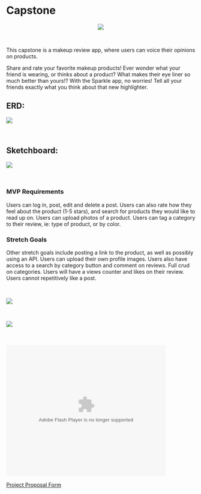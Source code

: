  # Capstone 


<p align="center">
  <img  src="https://i.imgur.com/14LECtI.png">
</p>
<br>

This capstone is a makeup review app, where users can voice their opinions on products.

Share and rate your favorite makeup products! Ever wonder what your friend is wearing, or thinks about a product? What makes their eye liner so much better than yours!? With the Sparkle app, no worries! Tell all your friends exactly what you think about that new highlighter. 


## ERD:
<p align="left">
  <a href="https://dbdiagram.io/d/5f8f82c43a78976d7b787a3f">
    <img src="https://i.imgur.com/xq6NKJ6.png">
  </a>
</p>
<br>
  
 ## Sketchboard:
 <p align="left">
  <a href="https://sketchboard.me/VCokqAw0aLg#/">
    <img src="https://i.imgur.com/njD85xf.png">
  </a>
 </p>
 <br>
 
### MVP Requirements
Users can log in, post, edit and delete a post. Users can also rate how they feel about the product (1-5 stars), and search for products they would like to read up on. Users can upload photos of a product. Users can tag a category to their review,  ie: type of product, or by color.

### Stretch Goals
Other stretch goals include posting a link to the product, as well as possibly using an API. Users can upload their own profile images. Users also have access to a search by category button and comment on reviews.  Full crud on categories. Users will have a views counter and likes on their review. Users cannot repetitively like a post.

<br>
<p align="left">
    <img src="https://i.imgur.com/SibQrmP.png">
</p>
<br>
<p align="left">
    <img src="https://i.imgur.com/l4XkfsK.png">
</p>
<br>

<br>
<object width="425" height="350">
  <param name="movie" value="https://www.youtube.com/watch?v=Clmsv_CtSKI&t=3s" />
  <param name="wmode" value="transparent" />
  <embed src="https://www.youtube.com/watch?v=Clmsv_CtSKI&t=3s"
         type="application/x-shockwave-flash"
         wmode="transparent" width="425" height="350" />
</object>
<br>

<p>
 <a href="https://docs.google.com/document/d/1yyro4quULrfVYc6a53Ft6QWe0I4Nfqwtn-K13EW5zcY/edit?usp=sharing"> Project Proposal Form </a>
</p>



<!-- Secret temporary video for setup [here](https://us02web.zoom.us/rec/share/Bgnm4gt_tnzLDqYjurEu6fNlNFKR1JvUIv6MJPzV3pUn5O7SorCKThA7oZSOENH5.CPfq3-FjcpbbHSvt) Passcode is %wmVL*5@ -->

